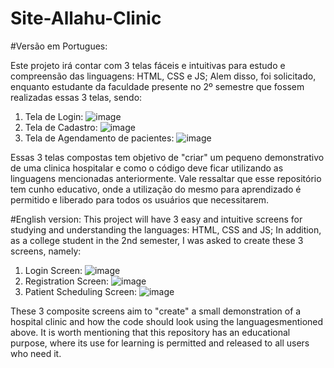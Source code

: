 # Site-Allahu-Clinic
#Versão em Portugues:

Este projeto irá contar com 3 telas fáceis e intuitivas para estudo e compreensão das linguagens: HTML, CSS e JS;
Alem disso, foi solicitado, enquanto estudante da faculdade presente no 2º semestre que fossem realizadas essas 3 telas, sendo:

1. Tela de Login:
![image](https://github.com/user-attachments/assets/6ac99b73-8854-4030-a779-0ebdd76aee26)
2. Tela de Cadastro:
![image](https://github.com/user-attachments/assets/226d42ad-74f2-4d82-9d27-781a49c6d0f2)
3. Tela de Agendamento de pacientes:
![image](https://github.com/user-attachments/assets/52c7223b-0a4e-4e59-afd4-bed189e252d4)

Essas 3 telas compostas tem objetivo de "criar" um pequeno demonstrativo de uma clinica hospitalar e como o código deve ficar utilizando as linguagens mencionadas anteriormente.
Vale ressaltar que esse repositório tem cunho educativo, onde a utilização do mesmo para aprendizado é permitido e liberado para todos os usuários que necessitarem.

#English version:
This project will have 3 easy and intuitive screens for studying and understanding the languages: HTML, CSS and JS; In addition, as a college student in the 2nd semester, I was asked to create these 3 screens, namely:

1. Login Screen:
![image](https://github.com/user-attachments/assets/6ac99b73-8854-4030-a779-0ebdd76aee26)
2. Registration Screen:
![image](https://github.com/user-attachments/assets/226d42ad-74f2-4d82-9d27-781a49c6d0f2)
3. Patient Scheduling Screen:
![image](https://github.com/user-attachments/assets/52c7223b-0a4e-4e59-afd4-bed189e252d4)

These 3 composite screens aim to "create" a small demonstration of a hospital clinic and how the code should look using the languages ​​mentioned above.
It is worth mentioning that this repository has an educational purpose, where its use for learning is permitted and released to all users who need it.
